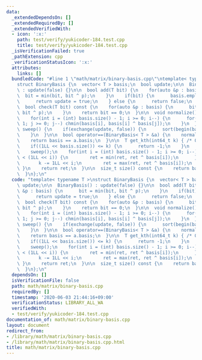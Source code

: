 ```yaml
---
data:
  _extendedDependsOn: []
  _extendedRequiredBy: []
  _extendedVerifiedWith:
  - icon: ':x:'
    path: test/verify/yukicoder-184.test.cpp
    title: test/verify/yukicoder-184.test.cpp
  _isVerificationFailed: true
  _pathExtension: cpp
  _verificationStatusIcon: ':x:'
  attributes:
    links: []
  bundledCode: "#line 1 \"math/matrix/binary-basis.cpp\"\ntemplate< typename T >\n\
    struct BinaryBasis {\n  vector< T > basis;\n  bool update;\n\n  BinaryBasis()\
    \ : update(false) {}\n\n  bool add(T bit) {\n    for(auto &p : basis) {\n    \
    \  bit = min(bit, bit ^ p);\n    }\n    if(bit) {\n      basis.emplace_back(bit);\n\
    \      return update = true;\n    } else {\n      return false;\n    }\n  }\n\n\
    \  bool check(T bit) const {\n    for(auto &p : basis) {\n      bit = min(bit,\
    \ bit ^ p);\n    }\n    return bit == 0;\n  }\n\n  void normalize() {\n    sweep();\n\
    \    for(int i = (int) basis.size() - 1; i >= 0; i--) {\n      for(int j = i -\
    \ 1; j >= 0; j--) chmin(basis[i], basis[i] ^ basis[j]);\n    }\n  }\n\n  void\
    \ sweep() {\n    if(exchange(update, false)) {\n      sort(begin(basis), end(basis));\n\
    \    }\n  }\n\n  bool operator==(BinaryBasis< T > &a) {\n    normalize(), a.normalize();\n\
    \    return basis == a.basis;\n  }\n\n  T get_kth(int64_t k) { /* 0-indexed */\n\
    \    if((1LL << basis.size()) <= k) {\n      return -1;\n    }\n    T ret = T();\n\
    \    sweep();\n    for(int i = (int) basis.size() - 1; i >= 0; i--) {\n      if(k\
    \ < (1LL << i)) {\n        ret = min(ret, ret ^ basis[i]);\n      } else {\n \
    \       k -= 1LL << i;\n        ret = max(ret, ret ^ basis[i]);\n      }\n   \
    \ }\n    return ret;\n  }\n\n  size_t size() const {\n    return basis.size();\n\
    \  }\n};\n"
  code: "template< typename T >\nstruct BinaryBasis {\n  vector< T > basis;\n  bool\
    \ update;\n\n  BinaryBasis() : update(false) {}\n\n  bool add(T bit) {\n    for(auto\
    \ &p : basis) {\n      bit = min(bit, bit ^ p);\n    }\n    if(bit) {\n      basis.emplace_back(bit);\n\
    \      return update = true;\n    } else {\n      return false;\n    }\n  }\n\n\
    \  bool check(T bit) const {\n    for(auto &p : basis) {\n      bit = min(bit,\
    \ bit ^ p);\n    }\n    return bit == 0;\n  }\n\n  void normalize() {\n    sweep();\n\
    \    for(int i = (int) basis.size() - 1; i >= 0; i--) {\n      for(int j = i -\
    \ 1; j >= 0; j--) chmin(basis[i], basis[i] ^ basis[j]);\n    }\n  }\n\n  void\
    \ sweep() {\n    if(exchange(update, false)) {\n      sort(begin(basis), end(basis));\n\
    \    }\n  }\n\n  bool operator==(BinaryBasis< T > &a) {\n    normalize(), a.normalize();\n\
    \    return basis == a.basis;\n  }\n\n  T get_kth(int64_t k) { /* 0-indexed */\n\
    \    if((1LL << basis.size()) <= k) {\n      return -1;\n    }\n    T ret = T();\n\
    \    sweep();\n    for(int i = (int) basis.size() - 1; i >= 0; i--) {\n      if(k\
    \ < (1LL << i)) {\n        ret = min(ret, ret ^ basis[i]);\n      } else {\n \
    \       k -= 1LL << i;\n        ret = max(ret, ret ^ basis[i]);\n      }\n   \
    \ }\n    return ret;\n  }\n\n  size_t size() const {\n    return basis.size();\n\
    \  }\n};\n"
  dependsOn: []
  isVerificationFile: false
  path: math/matrix/binary-basis.cpp
  requiredBy: []
  timestamp: '2020-06-03 21:44:16+09:00'
  verificationStatus: LIBRARY_ALL_WA
  verifiedWith:
  - test/verify/yukicoder-184.test.cpp
documentation_of: math/matrix/binary-basis.cpp
layout: document
redirect_from:
- /library/math/matrix/binary-basis.cpp
- /library/math/matrix/binary-basis.cpp.html
title: math/matrix/binary-basis.cpp
---
```

